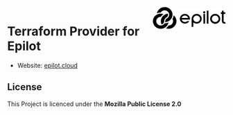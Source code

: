 <a href="https://epilot.cloud">
  <img src=".github/epilot_logo.svg" alt="Epilot Logo" title="Epilot" align="right" height="50" />
</a>

# Terraform Provider for Epilot

- Website: [epilot.cloud](https://epilot.cloud/)

## License
This Project is licenced under the **Mozilla Public License 2.0**